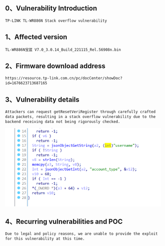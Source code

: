 ## 0、Vulnerability Introduction

```
TP-LINK TL-WR886N Stack overflow vulnerability
```

## 1、Affected version

```
TL-WR886N宝蓝 V7.0_3.0.14_Build_221115_Rel.56908n.bin
```

## 2、Firmware download address

```
https://resource.tp-link.com.cn/pc/docCenter/showDoc?id=1676623713687165
```

## 3、Vulnerability details

```
Attackers can request getResetVeriRegister through carefully crafted data packets, resulting in a stack overflow vulnerability due to the backend receiving data not being rigorously checked.
```

![image-20231021212539048](upload\image-20231021212539048.png)

## 4、Recurring vulnerabilities and POC

```
Due to legal and policy reasons, we are unable to provide the exploit for this vulnerability at this time.
```